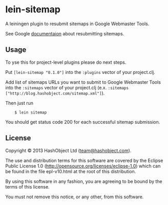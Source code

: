 # lein-sitemap

A leiningen plugin to resubmit sitemaps in Google Webmaster Tools.

See Google [documentaion](http://support.google.com/webmasters/bin/answer.py?hl=en&answer=183669) about resubmitting sitemaps.

## Usage


To yse this for project-level plugins please do next steps.

Put `[lein-sitemap "0.1.0"]` into the `:plugins` vector of your project.clj.

Add list of sitemaps URLs you want to submit to Google Webmaster Tools
into the `:sitemaps` vector of your project.clj
(e.x. `:sitemaps ["http://blog.hashobject.com/sitemap.xml"]`).

Then just run

```
    $ lein sitemap
```

You should get status code 200 for each successful sitemap submission.

## License

Copyright © 2013 HashObject Ltd (team@hashobject.com).

The use and distribution terms for this software are covered by the Eclipse Public License 1.0 (http://opensource.org/licenses/eclipse-1.0) which can be found in the file epl-v10.html at the root of this distribution.

By using this software in any fashion, you are agreeing to be bound by the terms of this license.

You must not remove this notice, or any other, from this software.
